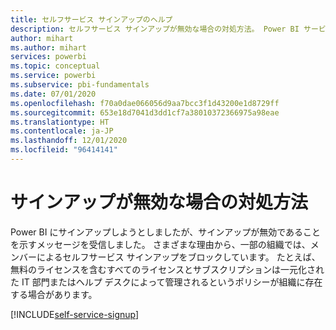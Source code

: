 ```yaml
---
title: セルフサービス サインアップのヘルプ
description: セルフサービス サインアップが無効な場合の対処方法。 Power BI サービスにサインアップできない。
author: mihart
ms.author: mihart
services: powerbi
ms.topic: conceptual
ms.service: powerbi
ms.subservice: pbi-fundamentals
ms.date: 07/01/2020
ms.openlocfilehash: f70a0dae066056d9aa7bcc3f1d43200e1d8729ff
ms.sourcegitcommit: 653e18d7041d3dd1cf7a38010372366975a98eae
ms.translationtype: HT
ms.contentlocale: ja-JP
ms.lasthandoff: 12/01/2020
ms.locfileid: "96414141"
---
```

# <a name="what-to-do-if-sign-up-is-disabled"></a>サインアップが無効な場合の対処方法

Power BI にサインアップしようとしましたが、サインアップが無効であることを示すメッセージを受信しました。 さまざまな理由から、一部の組織では、メンバーによるセルフサービス サインアップをブロックしています。  たとえば、無料のライセンスを含むすべてのライセンスとサブスクリプションは一元化された IT 部門またはヘルプ デスクによって管理されるというポリシーが組織に存在する場合があります。 

[!INCLUDE[self-service-signup](../includes/self-service-signup-help.md)]